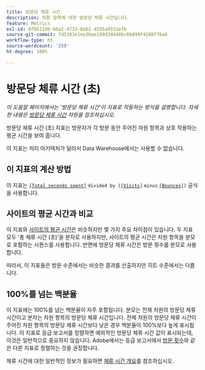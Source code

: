 ```yaml
---
title: 방문당 체류 시간
description: 차원 항목에 대한 방문당 체류 시간입니다.
feature: Metrics
exl-id: 0f951196-66a2-4733-bb62-4555a9331efb
source-git-commit: 7d5383e1ee3bee189d3dd48bc6b899f4108f7ba8
workflow-type: ht
source-wordcount: '259'
ht-degree: 100%

---
```


# 방문당 체류 시간 (초)

*이 도움말 페이지에서는 &#39;방문당 체류 시간&#39;이 지표로 작동하는 방식을 설명합니다. 자세한 내용은 [방문당 체류 시간](../dimensions/time-spent-per-visit.md) 차원을 참조하십시오.*

방문당 체류 시간 (초) 지표는 방문자가 각 방문 동안 주어진 차원 항목과 상호 작용하는 평균 시간을 보여 줍니다.

이 지표는 처리 아키텍처가 달라서 Data Warehouse에서는 사용할 수 없습니다.

## 이 지표의 계산 방법

이 지표는 [`[Total seconds spent]`](total-seconds-spent.md) `divided by (`[`[Visits]`](visits.md) `minus` [`[Bounces]`](bounces.md)`)` 공식을 사용합니다.

## 사이트의 평균 시간과 비교

이 지표와 [사이트의 평균 시간](average-time-on-site.md)은 비슷하지만 몇 가지 주요 차이점이 있습니다. 두 지표 모두 &#39;총 체류 시간 (초)&#39;을 분자로 사용하지만, 사이트의 평균 시간은 차원 항목을 분모로 포함하는 시퀀스를 사용합니다. 반면에 방문당 체류 시간은 방문 횟수를 분모로 사용합니다.

따라서, 이 지표들은 방문 수준에서는 비슷한 결과를 산출하지만 히트 수준에서는 다릅니다.

## 100%를 넘는 백분율

이 지표에는 100%를 넘는 백분율이 자주 포함됩니다. 분모는 전체 차원의 방문당 체류 시간이고 분자는 차원 항목의 방문당 체류 시간입니다. 전체 차원의 방문당 체류 시간이 주어진 차원 항목의 방문당 체류 시간보다 낮은 경우 백분율이 100%보다 높게 표시됩니다. 이 지표로 등급 보고서를 정렬하면 예외적인 방문당 체류 시간 값이 표시되는데, 이것은 일반적으로 중요하지 않습니다. Adobe에서는 등급 보고서에서 [방문 횟수](visits.md)와 같은 다른 지표로 정렬하는 것을 권장합니다.

체류 시간에 대한 일반적인 정보가 필요하면 [체류 시간 개요](time-spent.md)를 참조하십시오.
